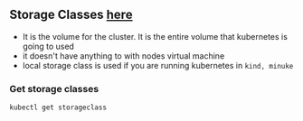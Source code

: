 ## Storage Classes [here](https://kubernetes.io/docs/concepts/storage/storage-classes/#provisioner)


- It is the volume for the cluster. It is the entire volume that kubernetes is going to used
- it doesn't have anything to with nodes virtual machine
- local storage class is used if you are running kubernetes in `kind, minuke`


### Get storage classes
```
kubectl get storageclass